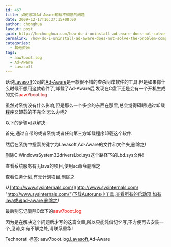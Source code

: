 ```yaml
---
id: 467
title: 如何解决Ad-Aware卸载不彻底的问题
date: 2009-12-17T16:37:15+08:00
author: chonghua
layout: post
guid: http://hechonghua.com/how-do-i-uninstall-ad-aware-does-not-solve-the-problem-completely/
permalink: /how-do-i-uninstall-ad-aware-does-not-solve-the-problem-completely/
categories:
  - 其他资源
tags:
  - aaw7boot.log
  - Ad-Aware
  - Lavasoft
---
```

话说<a href="http://www.lavasoft.com/" target="_blank">Lavasoft</a>公司的<a href="http://www.lavasoft.com/products/ad_aware.php" target="_blank">Ad-Aware</a>是一款很不错的查杀间谍软件的工具.但是如果你什么时候不想用这款软件了,卸载了Ad-Aware后,发现在C盘下还是会有一个开机生成的文件<font color="#ff0000">aaw7boot.log</font>

虽然对系统没有什么影响,但是那么一个多余的东西在那里,总会觉得碍眼!通过卸载程序又卸载的不完全!怎么办呢?

<!--more-->

以下的步骤可以解决:

首先,通过自带的或者系统或者任何第三方卸载程序卸载这个软件.

然后在系统中搜索关键字为Lavasoft,Ad-Aware的文件和文件夹,删除之!

删除C:WindowsSystem32driversLbd.sys这个路径下的Lbd.sys文件!

查看系统服务有无lava的项目,使用sc命令删除之

查看任务计划,有无计划项目,删除之

从[http://www.sysinternals.com/](http://www.sysinternals.com/ "http://www.sysinternals.com/")下载Autoruns小工具,查看所有的启动项,如有lava或者ad-aware,删除之!

最后别忘记删除C盘下的<font color="#ff0000">aaw7boot.log</font>

因为是在解决这个问题后才写的这篇文章,所以只能凭借记忆写,不方便再去安装一个,见谅,如有不解之处,请联系重华!

<div style="padding-bottom: 0px; margin: 0px; padding-left: 0px; padding-right: 0px; display: inline; float: none; padding-top: 0px" id="scid:0767317B-992E-4b12-91E0-4F059A8CECA8:71bbbf10-4276-4a18-bb65-de0e6aaeb0e4" class="wlWriterEditableSmartContent">
  Technorati 标签: aaw7boot.log,<a href="http://technorati.com/tags/Lavasoft" rel="tag">Lavasoft</a>,Ad-Aware
</div>